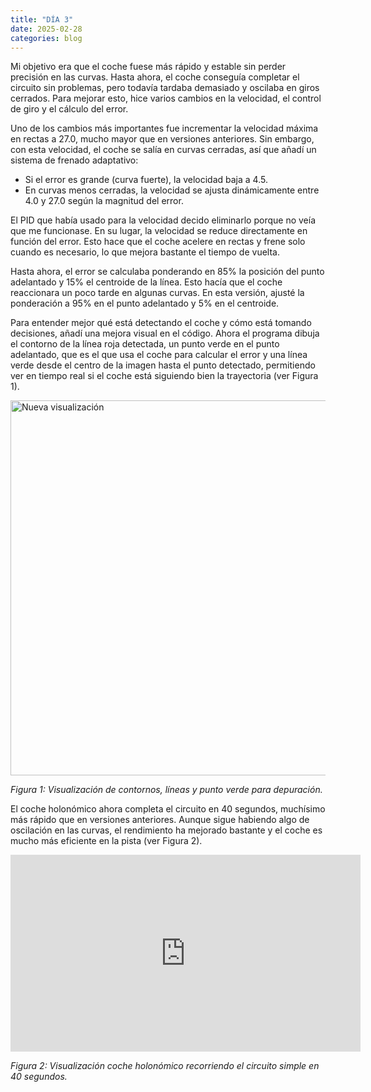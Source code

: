 ```yaml
---
title: "DÍA 3"
date: 2025-02-28
categories: blog
---
```


Mi objetivo era que el coche fuese más rápido y estable sin perder precisión en las curvas. Hasta ahora, el coche conseguía completar el circuito sin problemas, pero todavía tardaba demasiado y oscilaba en giros cerrados. Para mejorar esto, hice varios cambios en la velocidad, el control de giro y el cálculo del error.

Uno de los cambios más importantes fue incrementar la velocidad máxima en rectas a 27.0, mucho mayor que en versiones anteriores. Sin embargo, con esta velocidad, el coche se salía en curvas cerradas, así que añadí un sistema de frenado adaptativo:
- Si el error es grande (curva fuerte), la velocidad baja a 4.5.
- En curvas menos cerradas, la velocidad se ajusta dinámicamente entre 4.0 y 27.0 según la magnitud del error.

El PID que había usado para la velocidad decido eliminarlo porque no veía que me funcionase. En su lugar, la velocidad se reduce directamente en función del error. Esto hace que el coche acelere en rectas y frene solo cuando es necesario, lo que mejora bastante el tiempo de vuelta.

Hasta ahora, el error se calculaba ponderando en 85% la posición del punto adelantado y 15% el centroide de la línea. Esto hacía que el coche reaccionara un poco tarde en algunas curvas. En esta versión, ajusté la ponderación a 95% en el punto adelantado y 5% en el centroide.

Para entender mejor qué está detectando el coche y cómo está tomando decisiones, añadí una mejora visual en el código. Ahora el programa dibuja el contorno de la línea roja detectada, un punto verde en el punto adelantado, que es el que usa el coche para calcular el error y una línea verde desde el centro de la imagen hasta el punto detectado, permitiendo ver en tiempo real si el coche está siguiendo bien la trayectoria (ver Figura 1).

<img src="{{ '/imagenes/dia3.png' | relative_url }}" alt="Nueva visualización" width="600">
<p><em>Figura 1: Visualización de contornos, líneas y punto verde para depuración.</em></p>

El coche holonómico ahora completa el circuito en 40 segundos, muchísimo más rápido que en versiones anteriores. Aunque sigue habiendo algo de oscilación en las curvas, el rendimiento ha mejorado bastante y el coche es mucho más eficiente en la pista (ver Figura 2).

<iframe width="560" height="315" src="https://www.youtube.com/embed/XcsPPe5625A" frameborder="0" allowfullscreen></iframe>
<p><em>Figura 2: Visualización coche holonómico recorriendo el circuito simple en 40 segundos.</em></p>



